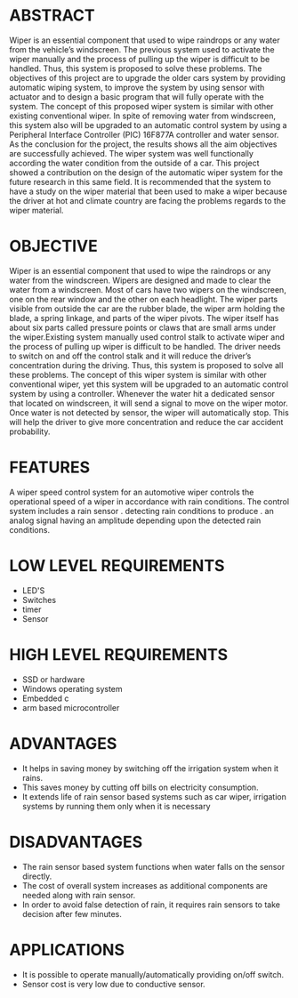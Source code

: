 # ABSTRACT
Wiper is an essential component that used to wipe raindrops or any water from the vehicle’s windscreen. The previous system used to activate the wiper manually and the process of pulling up the wiper is difficult to be handled. Thus, this system is proposed to solve these problems. The objectives of this project are to upgrade the older cars system by providing automatic wiping system, to improve the system by using sensor with actuator and to design a basic program that will fully operate with the system. The concept of this proposed wiper system is similar with other existing conventional wiper. In spite of removing water from windscreen, this system also will be upgraded to an automatic control system by using a Peripheral Interface Controller (PIC) 16F877A controller and water sensor. As the conclusion for the project, the results shows all the aim objectives are successfully achieved. The wiper system was well functionally according the water condition from the outside of a car. This project showed a contribution on the design of the automatic wiper system for the future research in this same field. It is recommended that the system to have a study on the wiper material that been used to make a wiper because the driver at hot and climate country are facing the problems regards to the wiper material.
# OBJECTIVE
Wiper is an essential component that used to wipe the raindrops or any water from the windscreen. Wipers are designed and made to clear the water from a windscreen. Most of cars have two wipers on the windscreen, one on the rear window and the other on each headlight. The wiper parts visible from outside the car are the rubber blade, the wiper arm holding the blade, a spring linkage, and parts of the wiper pivots. The wiper itself has about six parts called pressure points or claws that are small arms under the wiper.Existing system manually used control stalk to activate wiper and the process of pulling up wiper is difficult to be handled. The driver needs to switch on and off the control stalk and it will reduce the driver’s concentration during the driving. Thus, this system is proposed to solve all these problems. The concept of this wiper system is similar with other conventional wiper, yet this system will be upgraded to an automatic control system by using a controller. Whenever the water hit a dedicated sensor that located on windscreen, it will send a signal to move on the wiper motor. Once water is not detected by sensor, the wiper will automatically stop. This will help the driver to give more concentration and reduce the car accident probability.

# FEATURES
A wiper speed control system for an automotive wiper controls the operational speed of a wiper in accordance with rain conditions. The control system includes a rain sensor . detecting rain conditions to produce . an analog signal having an amplitude depending upon the detected rain conditions.

# LOW LEVEL REQUIREMENTS
* LED'S
* Switches
* timer
* Sensor
# HIGH LEVEL REQUIREMENTS
* SSD or hardware
* Windows operating system
* Embedded c
* arm based microcontroller
# ADVANTAGES
* It helps in saving money by switching off the irrigation system when it rains.
* This saves money by cutting off bills on electricity consumption.
* It extends life of rain sensor based systems such as car wiper, irrigation systems by running them only when it is necessary
# DISADVANTAGES
* The rain sensor based system functions when water falls on the sensor directly.
* The cost of overall system increases as additional components are needed along with rain sensor.
* In order to avoid false detection of rain, it requires rain sensors to take decision after few minutes.
# APPLICATIONS
* It is possible to operate manually/automatically providing on/off switch.
* Sensor cost is very low due to conductive sensor.
